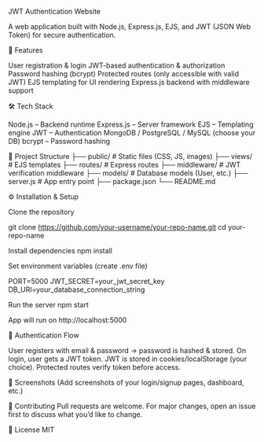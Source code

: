 JWT Authentication Website 

A web application built with Node.js, Express.js, EJS, and JWT (JSON Web Token) for secure authentication.

🚀 Features

User registration & login
JWT-based authentication & authorization
Password hashing (bcrypt)
Protected routes (only accessible with valid JWT)
EJS templating for UI rendering
Express.js backend with middleware support

🛠️ Tech Stack

Node.js – Backend runtime
Express.js – Server framework
EJS – Templating engine
JWT – Authentication
MongoDB / PostgreSQL / MySQL (choose your DB)
bcrypt – Password hashing

📂 Project Structure
├── public/            # Static files (CSS, JS, images)
├── views/             # EJS templates
├── routes/            # Express routes
├── middleware/        # JWT verification middleware
├── models/            # Database models (User, etc.)
├── server.js          # App entry point
├── package.json
└── README.md

⚙️ Installation & Setup

Clone the repository

git clone https://github.com/your-username/your-repo-name.git
cd your-repo-name


Install dependencies
npm install


Set environment variables (create .env file)

PORT=5000
JWT_SECRET=your_jwt_secret_key
DB_URI=your_database_connection_string


Run the server
npm start


App will run on http://localhost:5000

🔑 Authentication Flow

User registers with email & password → password is hashed & stored.
On login, user gets a JWT token.
JWT is stored in cookies/localStorage (your choice).
Protected routes verify token before access.

📸 Screenshots
(Add screenshots of your login/signup pages, dashboard, etc.)

🤝 Contributing
Pull requests are welcome. For major changes, open an issue first to discuss what you’d like to change.

📜 License
MIT
